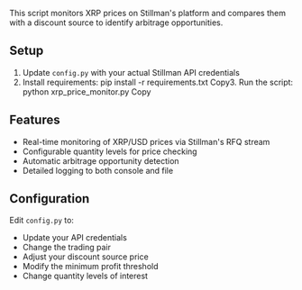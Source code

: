 

This script monitors XRP prices on Stillman's platform and compares them with a discount source to identify arbitrage opportunities.

## Setup

1. Update `config.py` with your actual Stillman API credentials
2. Install requirements:
pip install -r requirements.txt
Copy3. Run the script:
python xrp_price_monitor.py
Copy
## Features

- Real-time monitoring of XRP/USD prices via Stillman's RFQ stream
- Configurable quantity levels for price checking
- Automatic arbitrage opportunity detection
- Detailed logging to both console and file

## Configuration

Edit `config.py` to:
- Update your API credentials
- Change the trading pair
- Adjust your discount source price
- Modify the minimum profit threshold
- Change quantity levels of interest